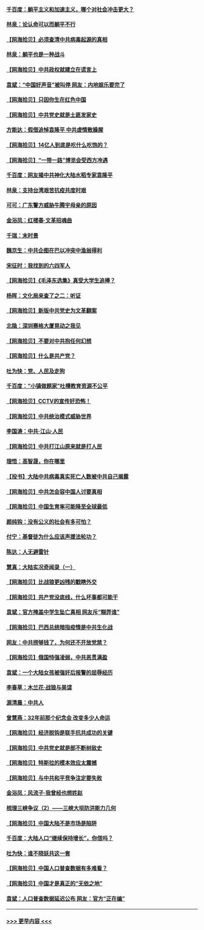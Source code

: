 #### [千百度：躺平主义和加速主义，哪个对社会冲击更大？](../pages/nsc993/n12985512.md?t=05302101) 
#### [林泉：论认命可以而躺平不行](../pages/nsc993/n12985505.md?t=05302101) 
#### [【网海拾贝】必须查清中共病毒起源的真相](../pages/nsc993/n12984276.md?t=05302101) 
#### [林泉：躺平也是一种战斗](../pages/nsc993/n12984194.md?t=05302101) 
#### [【网海拾贝】中共政权就建立在谎言上](../pages/nsc993/n12981880.md?t=05302101) 
#### [袁斌：“中国好声音”被叫停 网友：内地娱乐要完了](../pages/nsc993/n12981826.md?t=05302101) 
#### [【网海拾贝】只因你生在红色中国](../pages/nsc993/n12979096.md?t=05302101) 
#### [【网海拾贝】中共党史就是土匪发家史](../pages/nsc993/n12976478.md?t=05302101) 
#### [方能达：假借追悼袁隆平 中共虚情散臊腥](../pages/nsc993/n12976396.md?t=05302101) 
#### [【网海拾贝】14亿人到底是吃什么吃饱的？](../pages/nsc993/n12974125.md?t=05302101) 
#### [【网海拾贝】“一带一路”博览会受西方冷遇](../pages/nsc993/n12971787.md?t=05302101) 
#### [千百度：网友揭中共神化大陆水稻专家袁隆平](../pages/nsc993/n12971733.md?t=05302101) 
#### [林泉：支持台湾艰苦抗疫共度时艰](../pages/nsc993/n12971350.md?t=05302101) 
#### [可可：广东警方威胁牛腾宇母亲的原因](../pages/nsc993/n12971100.md?t=05302101) 
#### [金浴凤：红楼春·文革招魂曲](../pages/nsc993/n12970354.md?t=05302101) 
#### [千瑞：末时景](../pages/nsc993/n12970337.md?t=05302101) 
#### [魏京生：中共企图在巴以冲突中渔翁得利](../pages/nsc993/n12970286.md?t=05302101) 
#### [宋征时：我找到的六四军人](../pages/nsc993/n12970213.md?t=05302101) 
#### [【网海拾贝】《毛泽东选集》真受大学生追捧？](../pages/nsc993/n12968779.md?t=05302101) 
#### [杨晖：文化局来查了之二：听证](../pages/nsc993/n12966528.md?t=05302101) 
#### [【网海拾贝】新版中共党史为文革翻案](../pages/nsc993/n12967526.md?t=05302101) 
#### [北隐：深圳赛格大厦晃动之我见](../pages/nsc993/n12967393.md?t=05302101) 
#### [【网海拾贝】不要对中共抱任何幻想](../pages/nsc993/n12965222.md?t=05302101) 
#### [【网海拾贝】什么是共产党？](../pages/nsc993/n12962781.md?t=05302101) 
#### [吐为快：党、人民及走狗](../pages/nsc993/n12962747.md?t=05302101) 
#### [千百度：“小镇做题家”吐槽教育资源不公平](../pages/nsc993/n12962705.md?t=05302101) 
#### [【网海拾贝】CCTV的宣传好恐怖！](../pages/nsc993/n12959984.md?t=05302101) 
#### [【网海拾贝】中共统治模式威胁世界](../pages/nsc993/n12957622.md?t=05302101) 
#### [李国涛：中共‧江山‧人民](../pages/nsc993/n12957502.md?t=05302101) 
#### [【网海拾贝】中共打江山原来就是打人民](../pages/nsc993/n12954345.md?t=05302101) 
#### [理悟：高智晟，你在哪里](../pages/nsc993/n12953115.md?t=05302101) 
#### [【投书】大陆中共病毒真实死亡人数被中共自己揭露](../pages/nsc993/n12953050.md?t=05302101) 
#### [【网海拾贝】中共怎会容中国人讨要真相](../pages/nsc993/n12952161.md?t=05302101) 
#### [【网海拾贝】中国生育率可能降至全球最低](../pages/nsc993/n12948793.md?t=05302101) 
#### [颜纯钩：没有公义的社会有多可怕？](../pages/nsc993/n12947626.md?t=05302101) 
#### [付宁：基督徒为什么应该声援法轮功？](../pages/nsc993/n12947233.md?t=05302101) 
#### [陈达：人无避雷针](../pages/nsc993/n12947098.md?t=05302101) 
#### [慧真：大陆实况奇闻录（一）](../pages/nsc993/n12945811.md?t=05302101) 
#### [【网海拾贝】比战狼更凶残的戳瞎外交](../pages/nsc993/n12945717.md?t=05302101) 
#### [【网海拾贝】共产党没底线，什么坏事都可能干](../pages/nsc993/n12942090.md?t=05302101) 
#### [袁斌：官方掩盖中学生坠亡真相 网友斥“糊弄谁”](../pages/nsc993/n12942029.md?t=05302101) 
#### [【网海拾贝】巴西总统暗指疫情是中共生化战](../pages/nsc993/n12938999.md?t=05302101) 
#### [网友：中共捞够钱了，为何还不开放党禁？](../pages/nsc993/n12938952.md?t=05302101) 
#### [【网海拾贝】俄国恃强凌弱，中共恶贯满盈](../pages/nsc993/n12936626.md?t=05302101) 
#### [袁斌：一个大陆女孩被强奸后报警的屈辱经历](../pages/nsc993/n12936547.md?t=05302101) 
#### [李春草：木兰花·战狼与美谍](../pages/nsc993/n12935995.md?t=05302101) 
#### [源清晨：中共人](../pages/nsc993/n12935589.md?t=05302101) 
#### [曾慧燕：32年前那个纪念会 改变多少人命运](../pages/nsc993/n12934233.md?t=05302101) 
#### [【网海拾贝】经济脱钩是联手抗共成功的关键](../pages/nsc993/n12934176.md?t=05302101) 
#### [【网海拾贝】中共党史就是部不断树敌史](../pages/nsc993/n12932844.md?t=05302101) 
#### [【网海拾贝】特斯拉的模本效应太震撼](../pages/nsc993/n12925626.md?t=05302101) 
#### [【网海拾贝】与中共和平竞争注定要失败](../pages/nsc993/n12923326.md?t=05302101) 
#### [金浴凤：风流子‧我曾经也想姓赵](../pages/nsc993/n12920911.md?t=05302101) 
#### [梳理三峡争议（2）——三峡大坝防洪能力几何](../pages/nsc993/n12920173.md?t=05302101) 
#### [【网海拾贝】中国大陆不是市场是陷阱](../pages/nsc993/n12920143.md?t=05302101) 
#### [千百度：大陆人口“继续保持增长”，你信吗？](../pages/nsc993/n12918946.md?t=05302101) 
#### [吐为快：谁不晓妖共这一套](../pages/nsc993/n12918941.md?t=05302101) 
#### [【网海拾贝】中国人口普查数据有多难看？](../pages/nsc993/n12917822.md?t=05302101) 
#### [【网海拾贝】中国才是真正的“无依之地”](../pages/nsc993/n12915845.md?t=05302101) 
#### [袁斌：人口普查数据延迟公布 网友：官方“正在编”](../pages/nsc993/n12915748.md?t=05302101) 

----
#### [ >>> 更早内容 <<< ](../indexes/nsc993-earlier.md)
